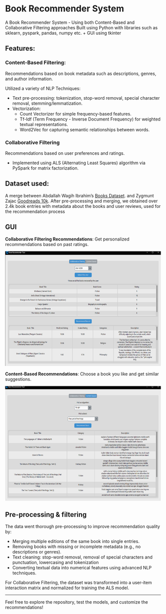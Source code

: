 # Book Recommender System
A Book Recommender System - Using both Content-Based and Collaborative Filtering approaches
Built using Python with libraries such as sklearn, pyspark, pandas, numpy etc. + GUI using tkinter

## Features:

### Content-Based Filtering:
Recommendations based on book metadata such as descriptions, genres, and author information.

Utilized a variety of NLP Techniques:
  - Text pre-processing: tokenization, stop-word removal, special character removal, stemming/lemmatization.
  - Vectorization:
      - Count Vectorizer for simple frequency-based features.
      - Tf-Idf (Term Frequency - Inverse Document Frequency) for weighted textual representations.
      - Word2Vec for capturing semantic relationships between words.

### Collaborative Filtering
Recommendations based on user preferences and ratings.
- Implemented using ALS (Alternating Least Squares) algorithm via PySpark for matrix factorization.

## Dataset used: 

A merge between Abdallah Wagih Ibrahim’s [Books Dataset](https://www.kaggle.com/datasets/abdallahwagih/books-dataset/data). and Zygmunt Zajac [Goodreads 10k](https://github.com/zygmuntz/goodbooks-10k).
After pre-processing and merging, we obtained over 2.4k book entries with metadata about the books and user reviews, used for the recommendation process

## GUI

**Collaborative Filtering Recommendations**: Get personalized recommendations based on past ratings.

<img src="screenshots/collab_filtering_GUI.png" width="640" height="370" />

**Content-Based Recommendations**: Choose a book you like and get similar suggestions.

<img src="screenshots/content_based_GUI.png?" width="640" height="370" /> 

## Pre-processing & filtering

The data went thorough pre-processing to improve recommendation quality by:
- Merging multiple editions of the same book into single entries.
- Removing books with missing or incomplete metadata (e.g., no descriptions or genres).
-  Text cleaning: stop-word removal, removal of special characters and punctuation, lowercasing and tokenization
- Converting textual data into numerical features using advanced NLP techniques.

For Collaborative Filtering, the dataset was transformed into a user-item interaction matrix and normalized for training the ALS model.

---

Feel free to explore the repository, test the models, and customize the recommendations!

